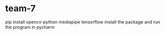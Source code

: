 # team-7

pip install opencv-python mediapipe tensorflow
 install the package and run the program in pycharm
